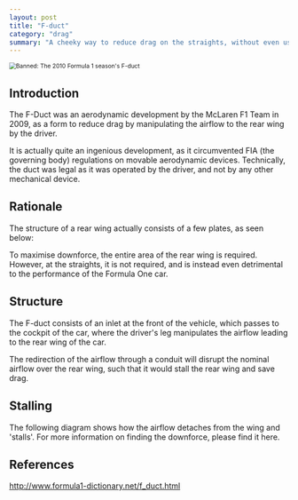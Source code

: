 ```yaml
---
layout: post
title: "F-duct"
category: "drag"
summary: "A cheeky way to reduce drag on the straights, without even using any mechanical device."
---
```


<img src="https://cdn-1.motorsport.com/static/img/archive/autosport/news/149090_1010810/s8/1010810.jpg" alt="Banned: The 2010 Formula 1 season&#39;s F-duct" style="zoom:75%;" />

## Introduction

The F-Duct was an aerodynamic development by the McLaren F1 Team in 2009, as a form to reduce drag by manipulating the airflow to the rear wing by the driver. 

It is actually quite an ingenious development, as it circumvented FIA (the governing body) regulations on movable aerodynamic devices. Technically, the duct was legal as it was operated by the driver, and not by any other mechanical device.

## Rationale

The structure of a rear wing actually consists of a few plates, as seen below:

To maximise downforce, the entire area of the rear wing is required. However, at the straights, it is not required, and is instead even detrimental to the performance of the Formula One car. 

## Structure

The F-duct consists of an inlet at the front of the vehicle, which passes to the cockpit of the car, where the driver's leg manipulates the airflow leading to the rear wing of the car. 

The redirection of the airflow through a conduit will disrupt the nominal airflow over the rear wing, such that it would stall the rear wing and save drag.

## Stalling

The following diagram shows how the airflow detaches from the wing and 'stalls'. For more information on finding the downforce, please find it here.

## References

http://www.formula1-dictionary.net/f_duct.html